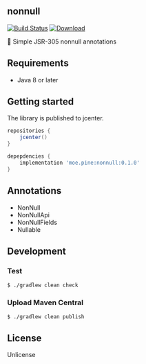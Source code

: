 ## nonnull
[![Build Status](https://travis-ci.com/pine/nonnull.svg?branch=master)](https://travis-ci.com/pine/nonnull)
[![Download](https://api.bintray.com/packages/pinemz/maven/nonnull/images/download.svg)](https://bintray.com/pinemz/maven/nonnull)

:police_car: Simple JSR-305 nonnull annotations

## Requirements
- Java 8 or later

## Getting started
The library is published to jcenter.

```gradle
repositories {
    jcenter()
}

depepdencies {
    implementation 'moe.pine:nonnull:0.1.0'
}
```

## Annotations
- NonNull
- NonNullApi
- NonNullFields
- Nullable

## Development
### Test

```
$ ./gradlew clean check
```

### Upload Maven Central

```
$ ./gradlew clean publish
```

## License
Unlicense
